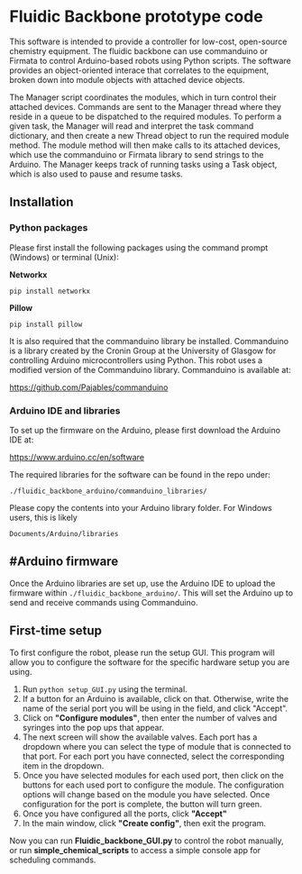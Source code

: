 # Fluidic Backbone prototype code
This software is intended to provide a controller for low-cost, open-source chemistry equipment. The fluidic backbone can use commanduino or Firmata to control Arduino-based robots using Python scripts. The software provides an object-oriented interace that correlates to the equipment, broken down into module objects with attached device objects. 

The Manager script coordinates the modules, which in turn control their attached devices. Commands are sent to the Manager thread where they reside in a queue to be dispatched to the required modules. To perform a given task, the Manager will read and interpret the task command dictionary, and then create a new Thread object to run the required module method. The module method will then make calls to its attached devices, which use the commanduino or Firmata library to send strings to the Arduino. The Manager keeps track of running tasks using a Task object, which is also used to pause and resume tasks. 

## Installation

### Python packages

Please first install the following packages using the command prompt (Windows) or terminal (Unix):

**Networkx**

```pip install networkx```

**Pillow**

```pip install pillow```

It is also required that the commanduino library be installed. Commanduino is a library created by the Cronin Group at the University of Glasgow for controlling Arduino microcontrollers using Python. This robot uses a modified version of the Commanduino library. Commanduino is available at:

https://github.com/Pajables/commanduino

### Arduino IDE and libraries

To set up the firmware on the Arduino, please first download the Arduino IDE at:

https://www.arduino.cc/en/software

The required libraries for the software can be found in the repo under: 

`./fluidic_backbone_arduino/commanduino_libraries/`

Please copy the contents into your Arduino library folder. For Windows users, this is likely 

`Documents/Arduino/libraries`

## #Arduino firmware

Once the Arduino libraries are set up, use the Arduino IDE to upload the firmware within `./fluidic_backbone_arduino/`. This will set the Arduino up to send and receive commands using Commanduino. 

## First-time setup

To first configure the robot, please run the setup GUI. This program will allow you to configure the software for the specific hardware setup you are using.

1. Run `python setup_GUI.py` using the terminal.
2. If a button for an Arduino is available, click on that. Otherwise, write the name of the serial port you will be using in the field, and click "Accept".
3. Click on **"Configure modules"**, then enter the number of valves and syringes into the pop ups that appear.
4. The next screen will show the available valves. Each port has a dropdown where you can select the type of module that is connected to that port. For each port you have connected, select the corresponding item in the dropdown.
5. Once you have selected modules for each used port, then click on the buttons for each used port to configure the module. The configuration options will change based on the module you have selected. Once configuration for the port is complete, the button will turn green.
6. Once you have configured all the ports, click **"Accept"**
7. In the main window, click **"Create config"**, then exit the program.

Now you can run **Fluidic_backbone_GUI.py** to control the robot manually, or run **simple_chemical_scripts** to access a simple console app for scheduling commands.


